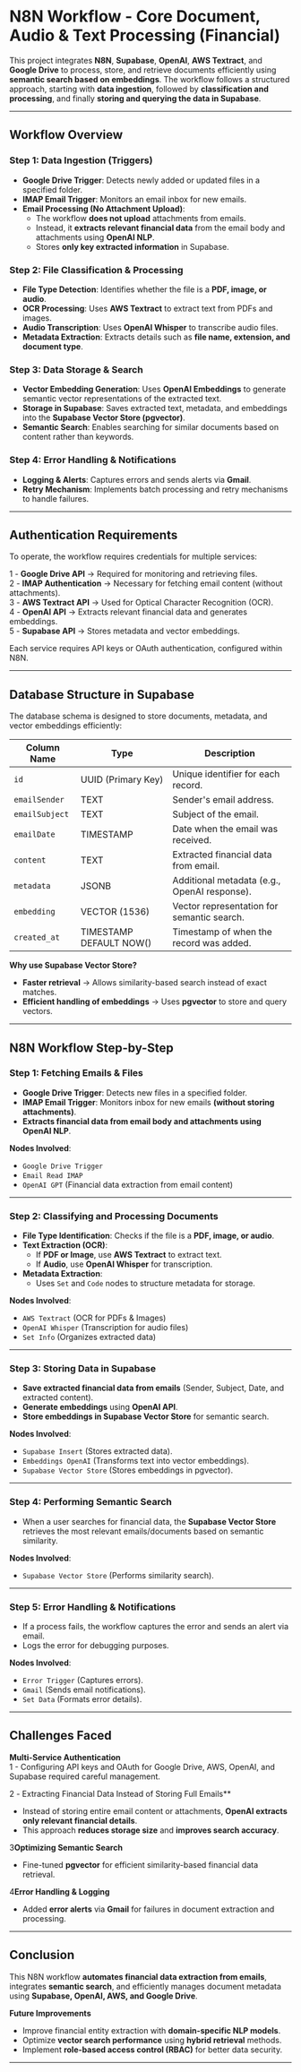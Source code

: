 # N8N Workflow - Core Document, Audio & Text Processing (Financial)

This project integrates **N8N**, **Supabase**, **OpenAI**, **AWS Textract**, and **Google Drive** to process, store, and retrieve documents efficiently using **semantic search based on embeddings**. The workflow follows a structured approach, starting with **data ingestion**, followed by **classification and processing**, and finally **storing and querying the data in Supabase**.

---

## Workflow Overview

### **Step 1: Data Ingestion (Triggers)**
- **Google Drive Trigger**: Detects newly added or updated files in a specified folder.
- **IMAP Email Trigger**: Monitors an email inbox for new emails.
- **Email Processing (No Attachment Upload)**:
  - The workflow **does not upload** attachments from emails.
  - Instead, it **extracts relevant financial data** from the email body and attachments using **OpenAI NLP**.
  - Stores **only key extracted information** in Supabase.

### **Step 2: File Classification & Processing**
- **File Type Detection**: Identifies whether the file is a **PDF, image, or audio**.
- **OCR Processing**: Uses **AWS Textract** to extract text from PDFs and images.
- **Audio Transcription**: Uses **OpenAI Whisper** to transcribe audio files.
- **Metadata Extraction**: Extracts details such as **file name, extension, and document type**.

### **Step 3: Data Storage & Search**
- **Vector Embedding Generation**: Uses **OpenAI Embeddings** to generate semantic vector representations of the extracted text.
- **Storage in Supabase**: Saves extracted text, metadata, and embeddings into the **Supabase Vector Store (pgvector)**.
- **Semantic Search**: Enables searching for similar documents based on content rather than keywords.

### **Step 4: Error Handling & Notifications**
- **Logging & Alerts**: Captures errors and sends alerts via **Gmail**.
- **Retry Mechanism**: Implements batch processing and retry mechanisms to handle failures.

---

## Authentication Requirements

To operate, the workflow requires credentials for multiple services:

1️ - **Google Drive API** → Required for monitoring and retrieving files.  
2️ - **IMAP Authentication** → Necessary for fetching email content (without attachments).  
3️ - **AWS Textract API** → Used for Optical Character Recognition (OCR).  
4️ - **OpenAI API** → Extracts relevant financial data and generates embeddings.  
5️ - **Supabase API** → Stores metadata and vector embeddings.  

Each service requires API keys or OAuth authentication, configured within N8N.

---

## Database Structure in Supabase

The database schema is designed to store documents, metadata, and vector embeddings efficiently:

| Column Name     | Type                   | Description                                  |
|----------------|------------------------|----------------------------------------------|
| `id`           | UUID (Primary Key)      | Unique identifier for each record.          |
| `emailSender`  | TEXT                    | Sender's email address.                     |
| `emailSubject` | TEXT                    | Subject of the email.                       |
| `emailDate`    | TIMESTAMP               | Date when the email was received.           |
| `content`      | TEXT                    | Extracted financial data from email.        |
| `metadata`     | JSONB                   | Additional metadata (e.g., OpenAI response).|
| `embedding`    | VECTOR (1536)           | Vector representation for semantic search.  |
| `created_at`   | TIMESTAMP DEFAULT NOW() | Timestamp of when the record was added.     |

**Why use Supabase Vector Store?**
- **Faster retrieval** → Allows similarity-based search instead of exact matches.
- **Efficient handling of embeddings** → Uses **pgvector** to store and query vectors.

---

## N8N Workflow Step-by-Step

### Step 1: Fetching Emails & Files
- **Google Drive Trigger**: Detects new files in a specified folder.
- **IMAP Email Trigger**: Monitors inbox for new emails **(without storing attachments)**.
- **Extracts financial data from email body and attachments using OpenAI NLP**.

**Nodes Involved**:
- `Google Drive Trigger`
- `Email Read IMAP`
- `OpenAI GPT` (Financial data extraction from email content)

---

### Step 2: Classifying and Processing Documents
- **File Type Identification**: Checks if the file is a **PDF, image, or audio**.
- **Text Extraction (OCR)**:
  - If **PDF or Image**, use **AWS Textract** to extract text.
  - If **Audio**, use **OpenAI Whisper** for transcription.
- **Metadata Extraction**:
  - Uses `Set` and `Code` nodes to structure metadata for storage.

**Nodes Involved**:
- `AWS Textract` (OCR for PDFs & Images)
- `OpenAI Whisper` (Transcription for audio files)
- `Set Info` (Organizes extracted data)

---

### Step 3: Storing Data in Supabase
- **Save extracted financial data from emails** (Sender, Subject, Date, and extracted content).
- **Generate embeddings** using **OpenAI API**.
- **Store embeddings in Supabase Vector Store** for semantic search.

**Nodes Involved**:
- `Supabase Insert` (Stores extracted data).
- `Embeddings OpenAI` (Transforms text into vector embeddings).
- `Supabase Vector Store` (Stores embeddings in pgvector).

---

### Step 4: Performing Semantic Search
- When a user searches for financial data, the **Supabase Vector Store** retrieves the most relevant emails/documents based on semantic similarity.

**Nodes Involved**:
- `Supabase Vector Store` (Performs similarity search).

---

### Step 5: Error Handling & Notifications
- If a process fails, the workflow captures the error and sends an alert via email.
- Logs the error for debugging purposes.

**Nodes Involved**:
- `Error Trigger` (Captures errors).
- `Gmail` (Sends email notifications).
- `Set Data` (Formats error details).

---

## Challenges Faced

**Multi-Service Authentication**  
1 - Configuring API keys and OAuth for Google Drive, AWS, OpenAI, and Supabase required careful management.  

2️ - Extracting Financial Data Instead of Storing Full Emails**  
   - Instead of storing entire email content or attachments, **OpenAI extracts only relevant financial details**.  
   - This approach **reduces storage size** and **improves search accuracy**.  

3️**Optimizing Semantic Search**  
   - Fine-tuned **pgvector** for efficient similarity-based financial data retrieval.  

4️**Error Handling & Logging**  
   - Added **error alerts** via **Gmail** for failures in document extraction and processing.  

---

## Conclusion

This N8N workflow **automates financial data extraction from emails**, integrates **semantic search**, and efficiently manages document metadata using **Supabase, OpenAI, AWS, and Google Drive**.

**Future Improvements**  
- Improve financial entity extraction with **domain-specific NLP models**.  
- Optimize **vector search performance** using **hybrid retrieval** methods.  
- Implement **role-based access control (RBAC)** for better data security.  

---
